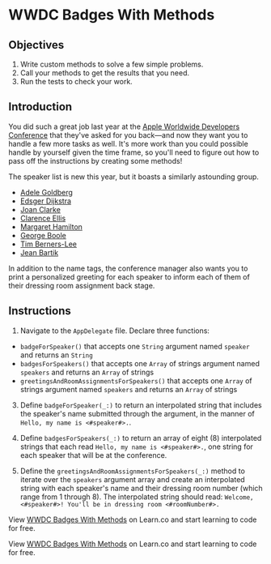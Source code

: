 # WWDC Badges With Methods

## Objectives

1. Write custom methods to solve a few simple problems.
2. Call your methods to get the results that you need.
3. Run the tests to check your work.

## Introduction

You did such a great job last year at the [Apple Worldwide Developers Conference](https://developer.apple.com/wwdc/) that they've asked for you back—and now they want you to handle a few more tasks as well. It's more work than you could possible handle by yourself given the time frame, so you'll need to figure out how to pass off the instructions by creating some methods!

The speaker list is new this year, but it boasts a similarly astounding group.

* [Adele Goldberg](https://en.wikipedia.org/wiki/Adele_Goldberg_(computer_scientist))
* [Edsger Dijkstra](https://en.wikipedia.org/wiki/Edsger_W._Dijkstra)
* [Joan Clarke](https://en.wikipedia.org/wiki/Joan_Clarke)
* [Clarence Ellis](https://en.wikipedia.org/wiki/Clarence_Ellis_(computer_scientist))
* [Margaret Hamilton](https://en.wikipedia.org/wiki/Margaret_Hamilton_(scientist))
* [George Boole](https://en.wikipedia.org/?title=George_Boole)
* [Tim Berners-Lee](https://en.wikipedia.org/?title=Tim_Berners-Lee)
* [Jean Bartik](https://en.wikipedia.org/wiki/Jean_Bartik)

In addition to the name tags, the conference manager also wants you to print a personalized greeting for each speaker to inform each of them of their dressing room assignment back stage.

## Instructions

1. Navigate to the `AppDelegate` file. Declare three functions:
  * `badgeForSpeaker()` that accepts one `String` argument named `speaker` and returns an `String`
  * `badgesForSpeakers()` that accepts one `Array` of strings argument named `speakers` and returns an `Array` of strings
  * `greetingsAndRoomAssignmentsForSpeakers()` that accepts one `Array` of strings argument named `speakers` and returns an `Array` of strings

3. Define `badgeForSpeaker(_:)` to return an interpolated string that includes the speaker's name submitted through the argument, in the manner of `Hello, my name is <#speaker#>.`. 

4. Define `badgesForSpeakers(_:)` to return an array of eight (8) interpolated strings that each read `Hello, my name is <#speaker#>.`, one string for each speaker that will be at the conference.   

5. Define the `greetingsAndRoomAssignmentsForSpeakers(_:)` method to iterate over the `speakers` argument array and create an interpolated string with each speaker's name and their dressing room number (which range from 1 through 8). The interpolated string should read: `Welcome, <#speaker#>! You'll be in dressing room <#roomNumber#>.`


<p data-visibility='hidden'>View <a href='https://learn.co/lessons/wwdc-badges-methods' title='WWDC Badges With Methods'>WWDC Badges With Methods</a> on Learn.co and start learning to code for free.</p>

<p data-visibility='hidden'>View <a href='https://learn.co/lessons/wwdc-badges-methods'>WWDC Badges With Methods</a> on Learn.co and start learning to code for free.</p>
